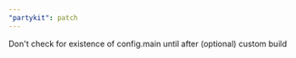```yaml
---
"partykit": patch
---
```


Don't check for existence of config.main until after (optional) custom build
